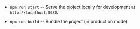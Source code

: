 * `npm run start` -- Serve the project locally for development at
  `http://localhost:8080`.

* `npm run build` -- Bundle the project (in production mode).
